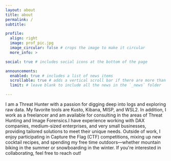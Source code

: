 ```yaml
---
layout: about
title: about
permalink: /
subtitle:

profile:
  align: right
  image: prof_pic.jpg
  image_circular: false # crops the image to make it circular
  more_info: >

social: true # includes social icons at the bottom of the page

announcements:
  enabled: true # includes a list of news items
  scrollable: true # adds a vertical scroll bar if there are more than 3 news items
  limit: # leave blank to include all the news in the `_news` folder

---
```


I am a Threat Hunter with a passion for digging deep into logs and exploring raw data. My favorite tools are Kusto, Kibana, MISP, and WSL2.
In addition, I work as a freelancer and am available for consulting in the areas of Threat Hunting and Image Forensics.I have experience working with DAX companies, medium-sized enterprises, and very small businesses, providing tailored solutions to meet their unique needs.
Outside of work, I enjoy participating in Capture the Flag (CTF) competitions, mixing up new cocktail recipes, and spending my free time outdoors—whether mountain biking in the summer or snowboarding in the winter.
If you're interested in collaborating, feel free to reach out!